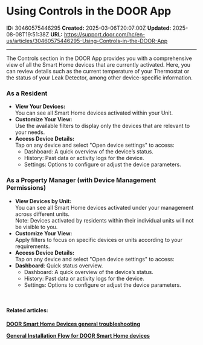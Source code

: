 # Using Controls in the DOOR App

**ID:** 30460575446295
**Created:** 2025-03-06T20:07:00Z
**Updated:** 2025-08-08T19:51:38Z
**URL:** https://support.door.com/hc/en-us/articles/30460575446295-Using-Controls-in-the-DOOR-App

---

<p>The Controls section in the DOOR App provides you with a comprehensive view of all the Smart Home devices that are currently activated. Here, you can review details such as the current temperature of your Thermostat or the status of your Leak Detector, among other device-specific information.</p>
<h3 id="h_01K25KSW97TFK2WXP8GVGF3HNN">As a Resident</h3>
<ul>
<li>
<strong>View Your Devices:</strong><br>You can see all Smart Home devices activated within your Unit.</li>
<li>
<strong>Customize Your View:</strong><br>Use the available filters to display only the devices that are relevant to your needs.</li>
<li>
<strong>Access Device Details:</strong><br>Tap on any device and select "Open device settings" to access:
<ul>
<li>Dashboard: A quick overview of the device’s status.</li>
<li>History: Past data or activity logs for the device.</li>
<li>Settings: Options to configure or adjust the device parameters.</li>
</ul>
</li>
</ul>
<h3 id="h_01JNPGVTM1Z658ESVKFRB98F5R">As a Property Manager (with Device Management Permissions)</h3>
<ul>
<li>
<strong>View Devices by Unit:</strong><br>You can see all Smart Home devices activated under your management across different units.<br>Note: Devices activated by residents within their individual units will not be visible to you.</li>
<li>
<strong>Customize Your View:</strong><br>Apply filters to focus on specific devices or units according to your requirements.</li>
<li>
<strong>Access Device Details:</strong><br>Tap on any device and select "Open device settings" to access:</li>
<li>
<strong>Dashboard</strong>: Quick status overview.
<ul>
<li>Dashboard: A quick overview of the device’s status.</li>
<li>History: Past data or activity logs for the device.</li>
<li>Settings: Options to configure or adjust the device parameters.</li>
</ul>
</li>
</ul>
<p> </p>
<h4 id="h_01JNS6YH420XXXBJ2B8BZSN1K0"><strong>Related articles:</strong></h4>
<p><strong><span class="wysiwyg-underline"><a href="https://support.door.com/hc/en-us/articles/29722756513687-Door-Smart-Home-Devices-basic-troubleshooting">DOOR Smart Home Devices general troubleshooting</a></span></strong></p>
<p><strong><span class="wysiwyg-underline"><a href="https://support.door.com/hc/en-us/articles/29092873558807-General-Installation-Flow-for-IoT-devices">General Installation Flow for DOOR Smart Home devices</a></span></strong></p>
